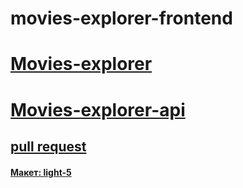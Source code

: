 # movies-explorer-frontend

# <a href='https://movies-explorer.nomoredomainsmonster.ru/'>Movies-explorer</a>

# <a href='https://movies-explorer.nomoredomainsmonster.ru/'>Movies-explorer-api</a>

## <a href='https://github.com/BRoman22/movies-explorer-frontend/compare/main...level-3'>pull request</a>

#### <a href='https://www.figma.com/file/6FMWkB94wE7KTkcCgUXtnC/light-1?type=design&node-id=891-3857&mode=design&t=2o1n0jVrlmCiWxAF-0" target="_blank'>Макет: light-5</a>
